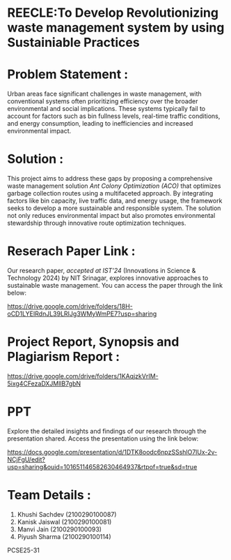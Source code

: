 # REECLE:To Develop Revolutionizing waste management system by using Sustainiable Practices
# Problem Statement :
Urban areas face significant challenges in waste management, with conventional systems often prioritizing efficiency over the broader environmental and social implications. These systems typically fail to account for factors such as bin fullness levels, real-time traffic conditions, and energy consumption, leading to inefficiencies and increased environmental impact.

# Solution :
This project aims to address these gaps by proposing a comprehensive waste management solution *Ant Colony Optimization (ACO)* that optimizes garbage collection routes using a multifaceted approach. By integrating factors like bin capacity, live traffic data, and energy usage, the framework seeks to develop a more sustainable and responsible system. The solution not only reduces environmental impact but also promotes environmental stewardship through innovative route optimization techniques.

# Reserach Paper Link :
Our research paper, *accepted at IST'24* (Innovations in Science & Technology 2024) by NIT Srinagar, explores innovative approaches to sustainable waste management. You can access the paper through the link below:

https://drive.google.com/drive/folders/18H-oCD1LYEIRdnJL39LRIJg3WMyWmPE7?usp=sharing

# Project Report, Synopsis and Plagiarism Report :

https://drive.google.com/drive/folders/1KAqjzkVrIM-5ixg4CFezaDXJMllB7gbN

# PPT
Explore the detailed insights and findings of our research through the presentation shared. Access the presentation using the link below:

https://docs.google.com/presentation/d/1DTK8oodc6npzSSshlO7lUx-2v-NCjFgU/edit?usp=sharing&ouid=101651146582630464937&rtpof=true&sd=true


# Team Details :
1. Khushi Sachdev (2100290100087)
2. Kanisk Jaiswal (2100290100081)
3. Manvi Jain (2100290100093)
4. Piyush Sharma (2100290100114)

PCSE25-31

